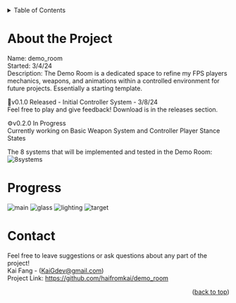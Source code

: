 <a name = "readme-top"></a>

<!-- Table of Contents -->
<details>
    <summary>Table of Contents</summary>
    <ol>
        <li><a href = "#about-the-project">About the Project</a></li>
        <li><a href = "#progress">Progress</a></li>
        <li><a href = "#contact">Contact</a></li>
    </ol>
</details>

# About the Project
Name: demo_room <br>
Started: 3/4/24 <br>
Description: The Demo Room is a dedicated space to refine my FPS players mechanics, weapons, and animations within a controlled environment for future projects. Essentially a starting template. <br>

🎉v0.1.0 Released - Initial Controller System - 3/8/24 <br>
Feel free to play and give feedback! Download is in the releases section. <br>

⚙️v0.2.0 In Progress <br>
Currently working on Basic Weapon System and Controller Player Stance States

The 8 systems that will be implemented and tested in the Demo Room:
![8systems](https://github.com/haifromkai/demo_room/assets/49883801/6aa0c03d-922e-40c1-8a3e-0944ab6fe992)

# Progress
![main](https://github.com/haifromkai/demo_room/assets/49883801/596ff831-a72b-489e-bb9e-42758217ecd3)
![glass](https://github.com/haifromkai/demo_room/assets/49883801/5943f595-cf85-4a96-83b2-66ccba148136)
![lighting](https://github.com/haifromkai/demo_room/assets/49883801/2a2cae26-1438-46c2-8e96-2aea424c69fc)
![target](https://github.com/haifromkai/demo_room/assets/49883801/6e8034f3-6457-4dc1-a458-9c6ef408f317)

# Contact
Feel free to leave suggestions or ask questions about any part of the project! <br>
Kai Fang - (KaiGdev@gmail.com) <br>
Project Link: https://github.com/haifromkai/demo_room

<p align = "right">(<a href = "#readme-top">back to top</a>)</p>
